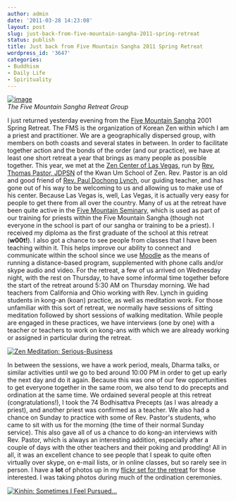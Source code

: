 ```yaml
---
author: admin
date: '2011-03-28 14:23:08'
layout: post
slug: just-back-from-five-mountain-sangha-2011-spring-retreat
status: publish
title: Just back from Five Mountain Sangha 2011 Spring Retreat
wordpress_id: '3647'
categories:
- Buddhism
- Daily Life
- Spirituality
---
```


[![image](http://farm6.static.flickr.com/5173/5566700895_253b4b9356.jpg)](http://www.flickr.com/photos/albill/5566700895/ "Five Mountain Sangha by albill, on Flickr")\
*The Five Mountain Sangha Retreat Group*

I just returned yesterday evening from the [Five Mountain
Sangha](http://www.fivemountain.org) 2001 Spring Retreat. The FMS is the
organization of Korean Zen within which I am a priest and practitioner.
We are a geographically dispersed group, with members on both coasts and
several states in between. In order to facilitate together action and
the bonds of the order (and our practice), we have at least one short
retreat a year that brings as many people as possible together. This
year, we met at the [Zen Center of Las
Vegas](http://www.lasvegaszencenter.com), run by [Rev. Thomas Pastor,
JDPSN](http://www.lasvegaszencenter.com/Guiding_Teacher-Las_Vegas_Zen_Center-Great_Bright_Zen_Las_Vegas-Thom_Pastor.html)
of the Kwan Um School of Zen. Rev. Pastor is an old and good friend of
[Rev. Paul Dochong Lynch](http://www.fivemountain.org/teacher.php), our
guiding teacher, and has gone out of his way to be welcoming to us and
allowing us to make use of his center. Because Las Vegas is, well, Las
Vegas, it is actually very easy for people to get there from all over
the country. Many of us at the retreat have been quite active in the
[Five Mountain Seminary](http://five-mountain.org/), which is used as
part of our training for priests within the Five Mountain Sangha (though
not everyone in the school is part of our sangha or training to be a
priest). I received my diploma as the first graduate of the school at
this retreat (**w00t!**). I also got a chance to see people from classes
that I have been teaching within it. This helps improve our ability to
connect and communicate within the school since we use
[Moodle](http://moodle.org/) as the means of running a distance-based
program, supplemented with phone calls and/or skype audio and video. For
the retreat, a few of us arrived on Wednesday night, with the rest on
Thursday, to have some informal time together before the start of the
retreat around 5:30 AM on Thursday morning. We had teachers from
California and Ohio working with Rev. Lynch in guiding students in
kong-an (koan) practice, as well as meditation work. For those
unfamiliar with this sort of retreat, we normally have sessions of
sitting meditation followed by short sessions of walking meditation.
While people are engaged in these practices, we have interviews (one by
one) with a teacher or teachers to work on kong-ans with which we are
already working or assigned in particular during the retreat.

[![Zen Meditation:
Serious-Business](http://farm6.static.flickr.com/5222/5568724193_b7db4f75d8.jpg)](http://www.flickr.com/photos/albill/5568724193/ "Zen Meditation: Serious-Business by albill, on Flickr")

In between the sessions, we have a work period, meals, Dharma talks, or
similar activities until we go to bed around 10:00 PM in order to get up
early the next day and do it again. Because this was one of our few
opportunities to get everyone together in the same room, we also tend to
do precepts and ordination at the same time. We ordained several people
at this retreat (congratulations!), I took the 74 Bodhisattva Precepts
(as I was already a priest), and another priest was confirmed as a
teacher. We also had a chance on Sunday to practice with some of Rev.
Pastor's students, who came to sit with us for the morning (the time of
their normal Sunday service). This also gave all of us a chance to do
kong-an interviews with Rev. Pastor, which is always an interesting
addition, especially after a couple of days with the other teachers and
their poking and prodding! All in all, it was an excellent chance to see
people that I speak to quite often virtually over skype, on e-mail
lists, or in online classes, but so rarely see in person. I have a
**lot** of photos up in my [flickr set for the
retreat](http://www.flickr.com/photos/albill/sets/72157626242214913/)
for those interested. I was taking photos during much of the ordination
ceremonies.

[![Kinhin: Sometimes I Feel
Pursued...](http://farm6.static.flickr.com/5021/5568735375_8e457cb99c.jpg)](http://www.flickr.com/photos/albill/5568735375/ "Kinhin: Sometimes I Feel Pursued... by albill, on Flickr")
